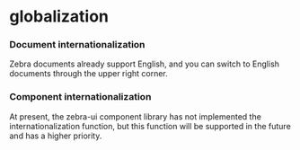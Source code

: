 # globalization

### Document internationalization

Zebra documents already support English, and you can switch to English documents through the upper right corner.

### Component internationalization

At present, the zebra-ui component library has not implemented the internationalization function, but this function will be supported in the future and has a higher priority.